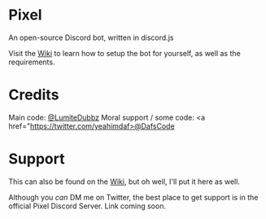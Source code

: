# Pixel
An open-source Discord bot, written in discord.js

Visit the <a href="https://github.com/LumiteDubbz/Pixel/wiki">Wiki</a> to learn how to setup the bot for yourself, as well as the requirements.

# Credits

Main code: <a href="https://twitter.com/lumitedubbz">@LumiteDubbz</a>
Moral support / some code: <a href="https://twitter.com/yeahimdaf>@DafsCode</a>

# Support

This can also be found on the <a href="https://github.com/LumiteDubbz/Pixel/wiki">Wiki</a>, but oh well, I'll put it here as well.

Although you <em>can</em> DM me on Twitter, the best place to get support is in the official Pixel Discord Server. Link coming soon.

